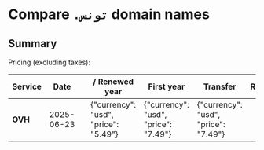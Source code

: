 # Compare `.تونس` domain names

## Summary

Pricing (excluding taxes):

| Service | Date |  | / Renewed year | First year | Transfer | Restoration |
|--|--|--|--|--|--|--|
| **OVH** | 2025-06-23 |  | {"currency": "usd", "price": "5.49"} | {"currency": "usd", "price": "7.49"} | {"currency": "usd", "price": "7.49"} |  |
